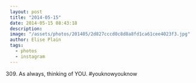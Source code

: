 ```yaml
---
layout: post
title: "2014-05-15"
date: 2014-05-15 08:43:18
description: 
image: "/assets/photos/201405/2d827cccd0c8d8a8fd1ca61cee4023f3.jpg"
author: Elise Plain
tags: 
  - photos
  - instagram
---
```


309. As always, thinking of YOU. #youknowyouknow
<p></p>

